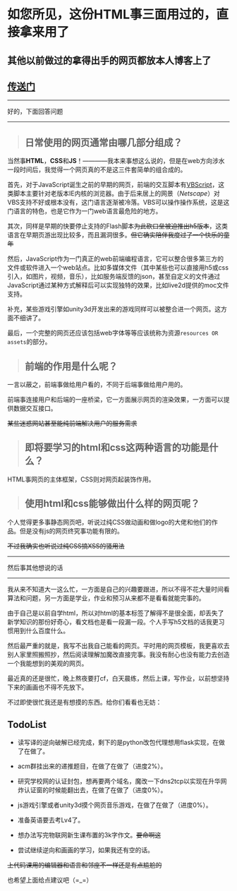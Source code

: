 # 如您所见，这份HTML事三面用过的，直接拿来用了

## 其他以前做过的拿得出手的网页都放本人博客上了

## [传送门](https://github.com/voidf/voidf.github.io)

------

好的，下面回答问题

------

> ## 日常使用的网页通常由哪几部分组成？

当然事**HTML**，**CSS**和**JS**！————我本来事想这么说的，但是在web方向涉水一段时间后，我觉得一个网页真的不是这三件套简单的组合成的。

首先，对于JavaScript诞生之前的早期的网页，前端的交互脚本有[VBScript](https://baike.baidu.com/item/VBScript/473081?fr=aladdin)，这类脚本主要针对老版本IE内核的浏览器。由于后来居上的网景（*Netscape*）对VBS支持不好或根本没有，这门语言逐渐被冷落。VBS可以操作操作系统，这是这门语言的特色，也是它作为一门web语言最危险的地方。

其次，同样是早期的快要停止支持的Flash脚本~~为此砍口垒被迫推出h5版本~~，这类语言在早期页游出现比较多，而且漏洞很多。~~但它确实陪伴我度过了一个快乐的童年~~

然后，JavaScript作为一门真正的web前端编程语言，它可以整合很多第三方的文件或软件进入一个web站点。比如多媒体文件（其中某些也可以直接用h5或css引入，如图片，视频，音乐），比如服务端反馈的json，甚至自定义的文件通过JavaScript通过某种方式解释后可以实现独特的效果，比如live2d提供的moc文件支持。

补充，某些游戏引擎如unity3d开发出来的游戏同样可以被整合进一个网页。这方面不细讲了。

最后，一个完整的网页还应该包括web字体等等应该统称为资源```resources OR assets```的部分。

> ## 前端的作用是什么呢？

一言以蔽之，前端事做给用户看的，不同于后端事做给用户用的。

前端事连接用户和后端的一座桥梁，它一方面展示网页的渲染效果，一方面可以提供数据交互接口。

~~某些迷惑网站甚至能纯前端解决用户的服务需求~~

> ## 即将要学习的html和css这两种语言的功能是什么？

HTML事网页的主体框架，CSS则对网页起装饰作用。

> ## 使用html和css能够做出什么样的网页呢？

个人觉得更多事静态网页吧，听说过纯CSS做动画和做logo的大佬和他们的作品。但是没有js的网页终究事功能有限的。

~~不过我确实也听说过纯CSS搞XSS的骚用法~~

------

然后事其他想说的话

------

我从来不知道大一这么忙，一方面是自己的兴趣要跟进，所以不得不花大量时间看算法和问题，另一方面是学业，作业和预习从来都不是看看就能完事的。

由于自己是以前自学html，所以对html的基本标签了解得不是很全面，却丢失了新学知识的那份好奇心，看文档也是看一段漏一段。个人手写h5文档的话我更习惯用到什么百度什么。

然后最严重的就是，我写不出我自己能看的网页。平时用的网页模板，我更喜欢去别人家里照搬照抄，然后阅读理解加魔改直接完事。我没有耐心也没有能力去创造一个我能想到的美观的网页。

最近真的还是很忙，晚上熬夜要打cf，白天晨练，然后上课，写作业，以前想坚持下来的画画也不得不先放下。

不过即使很忙我还是有想摸的东西。给你们看看也无妨：

## TodoList

+ 读写译的逆向破解已经完成，剩下的是python改包代理想用flask实现，在做了在做了。

+ acm群挂出来的递推题目，在做了在做了（进度2%）。

+ 研究学校网的认证封包，想再要两个域名，魔改一下dns2tcp以实现在升华网炸认证窗的时候能翻出去，在做了在做了（进度0%）。

+ js游戏引擎或者unity3d摸个网页音乐游戏，在做了在做了（进度0%）。

+ 准备英语要去考Lv4了。

+ 想办法写完物联网新生课布置的3k字作文。~~要命啊这~~

+ 尝试继续逆向和画画的学习，如果我还有空的话。

~~上代码课用的编辑器和语言和邻座不一样还是有点尴尬的~~

也希望上面给点建议吧（=_=）